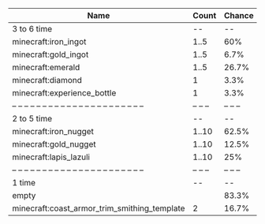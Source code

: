 | Name                                         | Count | Chance | Weight | Comment |
| -------------------------------------------- | ----- | ------ | ------ | ------- |
| 3 to 6 time                                  |    -- |     -- |     -- |         |
| minecraft:iron_ingot                         |  1..5 |    60% | 90/150 |         |
| minecraft:gold_ingot                         |  1..5 |   6.7% | 10/150 |         |
| minecraft:emerald                            |  1..5 |  26.7% | 40/150 |         |
| minecraft:diamond                            |     1 |   3.3% |  5/150 |         |
| minecraft:experience_bottle                  |     1 |   3.3% |  5/150 |         |
| – – – – – – – – – – – – – – – – – – – – – –  | – – – | – – –  | – – –  | – – – – |
| 2 to 5 time                                  |    -- |     -- |     -- |         |
| minecraft:iron_nugget                        | 1..10 |  62.5% |  50/80 |         |
| minecraft:gold_nugget                        | 1..10 |  12.5% |  10/80 |         |
| minecraft:lapis_lazuli                       | 1..10 |    25% |  20/80 |         |
| – – – – – – – – – – – – – – – – – – – – – –  | – – – | – – –  | – – –  | – – – – |
| 1 time                                       |    -- |     -- |     -- |         |
| empty                                        |       |  83.3% |    5/6 |         |
| minecraft:coast_armor_trim_smithing_template |     2 |  16.7% |    1/6 |         |

